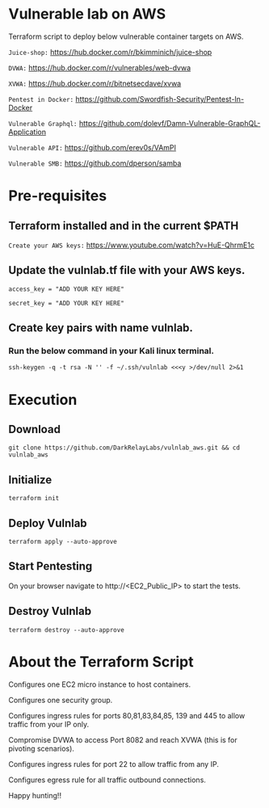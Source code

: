 # Vulnerable lab on AWS
Terraform script to deploy below vulnerable container targets on AWS.

`Juice-shop:` https://hub.docker.com/r/bkimminich/juice-shop

`DVWA:` https://hub.docker.com/r/vulnerables/web-dvwa

`XVWA:` https://hub.docker.com/r/bitnetsecdave/xvwa

`Pentest in Docker:` https://github.com/Swordfish-Security/Pentest-In-Docker

`Vulnerable Graphql:` https://github.com/dolevf/Damn-Vulnerable-GraphQL-Application

`Vulnerable API:` https://github.com/erev0s/VAmPI

`Vulnerable SMB:` https://github.com/dperson/samba
 
# Pre-requisites

## Terraform installed and in the current $PATH

`Create your AWS keys:` https://www.youtube.com/watch?v=HuE-QhrmE1c

## Update the vulnlab.tf file with your AWS keys. 

`access_key = "ADD YOUR KEY HERE"`

`secret_key = "ADD YOUR KEY HERE"`

## Create key pairs with name vulnlab. 

### Run the below command in your Kali linux terminal.

`ssh-keygen -q -t rsa -N '' -f ~/.ssh/vulnlab <<<y >/dev/null 2>&1`

# Execution

## Download
`git clone https://github.com/DarkRelayLabs/vulnlab_aws.git && cd vulnlab_aws`

## Initialize
`terraform init`

## Deploy Vulnlab
`terraform apply --auto-approve`

## Start Pentesting
On your browser navigate to http://<EC2_Public_IP> to start the tests.

## Destroy Vulnlab
`terraform destroy --auto-approve`

# About the Terraform Script
Configures one EC2 micro instance to host containers.

Configures one security group.

Configures ingress rules for ports 80,81,83,84,85, 139 and 445 to allow traffic from your IP only.

Compromise DVWA to access Port 8082 and reach XVWA (this is for pivoting scenarios).

Configures ingress rules for port 22 to allow traffic from any IP.

Configures egress rule for all traffic outbound connections.

Happy hunting!!
